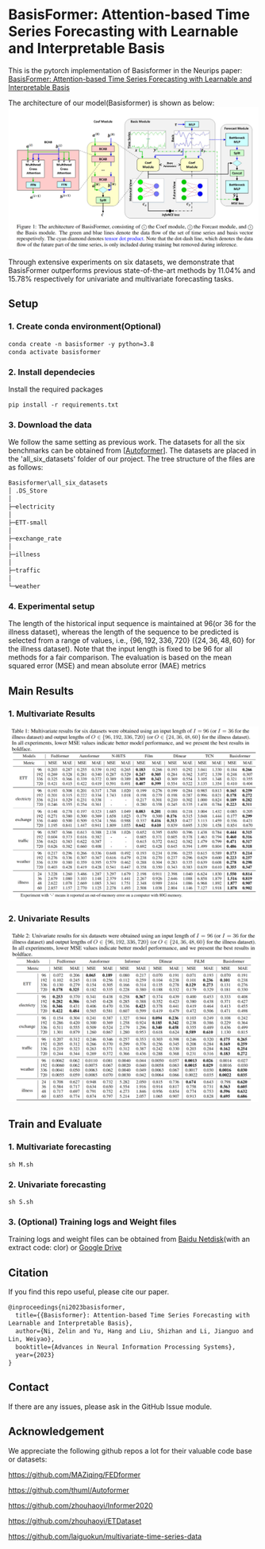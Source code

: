 # BasisFormer: Attention-based Time Series Forecasting with Learnable and Interpretable Basis

This is the pytorch implementation of Basisformer in the Neurips paper: [BasisFormer: Attention-based Time Series Forecasting with Learnable and Interpretable Basis](https://openreview.net/forum?id=xx3qRKvG0T)

The architecture of our model(Basisformer) is shown as below:
![Alt text](imgs/architecture.png)

Through extensive experiments on six datasets, we demonstrate that BasisFormer outperforms previous state-of-the-art methods by 11.04% and 15.78% respectively for univariate and multivariate forecasting tasks.

## Setup

### 1. Create conda environment(Optional)
```
conda create -n basisformer -y python=3.8 
conda activate basisformer
```

### 2. Install dependecies
Install the required packages
```
pip install -r requirements.txt
```


### 3. Download the data
We follow the same setting as previous work. The datasets for all the six benchmarks can be obtained from [[Autoformer](https://github.com/thuml/Autoformer)]. The datasets are placed in the 'all_six_datasets' folder of our project. The tree structure of the files are as follows:

```
Basisformer\all_six_datasets
│ .DS_Store
│
├─electricity
│
├─ETT-small
│
├─exchange_rate
│
├─illness
│
├─traffic
│
└─weather
```

### 4. Experimental setup
The length of the historical input sequence is maintained at $96$(or $36$ for the illness dataset), whereas the length of the sequence to be predicted is selected from a range of values, i.e., $\{96, 192, 336, 720\}$ ($\{24, 36, 48, 60\}$ for the illness dataset). Note that the input length is fixed to be 96 for all methods for a fair comparison. The evaluation is based on the mean squared error (MSE) and mean absolute error (MAE) metrics

## Main Results

### 1. Multivariate Results
![Alt text](imgs/multivariate_results.png)

### 2. Univariate Results
![Alt text](imgs/univariate_results.png)

## Train and Evaluate

### 1. Multivariate forecasting
```
sh M.sh
```

### 2. Univariate forecasting
```
sh S.sh
```

### 3. (Optional) Training logs and Weight files
Training logs and weight files can be obtained from [Baidu Netdisk](https://pan.baidu.com/s/1B-knbVJmgrMQKakd_4EvbQ)(with an extract code: clor) or [Google Drive](https://drive.google.com/file/d/1oh3b_yoFdkJS2KMn5Mv0AL93c2mMKVJK/view?usp=sharing)


## Citation

If you find this repo useful, please cite our paper. 
```
@inproceedings{ni2023basisformer,
  title={{Basisformer}: Attention-based Time Series Forecasting with Learnable and Interpretable Basis},
  author={Ni, Zelin and Yu, Hang and Liu, Shizhan and Li, Jianguo and Lin, Weiyao},
  booktitle={Advances in Neural Information Processing Systems},
  year={2023}
}
```

## Contact

If there are any issues, please ask in the GitHub Issue module.

## Acknowledgement

We appreciate the following github repos a lot for their valuable code base or datasets:

https://github.com/MAZiqing/FEDformer

https://github.com/thuml/Autoformer

https://github.com/zhouhaoyi/Informer2020

https://github.com/zhouhaoyi/ETDataset

https://github.com/laiguokun/multivariate-time-series-data

